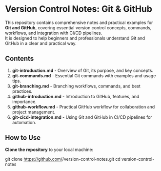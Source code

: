 # Version Control Notes: Git & GitHub

This repository contains comprehensive notes and practical examples for **Git and GitHub**, 
 covering essential version control concepts, commands, workflows, and integration with CI/CD pipelines.  
It is designed to help beginners and professionals understand Git and GitHub in a clear and practical way.

## Contents

1. **git-introduction.md** - Overview of Git, its purpose, and key concepts.  
2. **git-commands.md** - Essential Git commands with examples and usage tips.  
3. **git-branching.md** - Branching workflows, commands, and best practices.  
4. **github-introduction.md** - Introduction to GitHub, features, and importance.  
5. **github-workflow.md** - Practical GitHub workflow for collaboration and project management.  
6. **git-cicd-integration.md** - Using Git and GitHub in CI/CD pipelines for automation.

## How to Use

**Clone the repository** to your local machine:

git clone https://github.com/<your-username>/version-control-notes.git
cd version-control-notes
